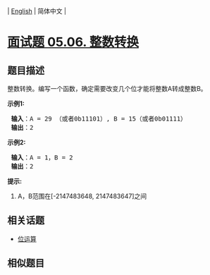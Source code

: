 
| [English](README_EN.md) | 简体中文 |

# [面试题 05.06. 整数转换](https://leetcode-cn.com/problems/convert-integer-lcci/)

## 题目描述

<p>整数转换。编写一个函数，确定需要改变几个位才能将整数A转成整数B。</p>

<p> <strong>示例1:</strong></p>

<pre>
<strong> 输入</strong>：A = 29 （或者0b11101）, B = 15（或者0b01111）
<strong> 输出</strong>：2
</pre>

<p> <strong>示例2:</strong></p>

<pre>
<strong> 输入</strong>：A = 1，B = 2
<strong> 输出</strong>：2
</pre>

<p> <strong>提示:</strong></p>

<ol>
<li>A，B范围在[-2147483648, 2147483647]之间</li>
</ol>


## 相关话题

- [位运算](https://leetcode-cn.com/tag/bit-manipulation)

## 相似题目


